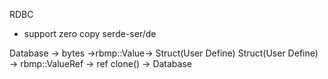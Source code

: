 RDBC

* support zero copy serde-ser/de

Database -> bytes ->rbmp::Value-> Struct(User Define)
Struct(User Define) -> rbmp::ValueRef -> ref clone() -> Database
